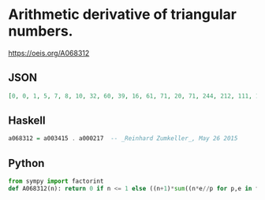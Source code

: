 # Arithmetic derivative of triangular numbers\.
https://oeis.org/A068312
## JSON
```JSON
[0, 0, 1, 5, 7, 8, 10, 32, 60, 39, 16, 61, 71, 20, 71, 244, 212, 111, 123, 143, 247, 131, 34, 380, 520, 155, 378, 621, 275, 247, 263, 1008, 1280, 271, 239, 951, 795, 56, 343, 1256, 1004, 431, 451, 581, 1443, 942, 70, 2092, 2492, 840]
```
## Haskell
```Haskell
a068312 = a003415 . a000217  -- _Reinhard Zumkeller_, May 26 2015
```
## Python
```Python
from sympy import factorint
def A068312(n): return 0 if n <= 1 else ((n+1)*sum((n*e//p for p,e in factorint(n).items()))+ sum(((n+1)*e//p for p,e in factorint(n+1).items()))*n - (n*(n+1)//2))//2 # _Chai Wah Wu_, Jun 24 2022
```

